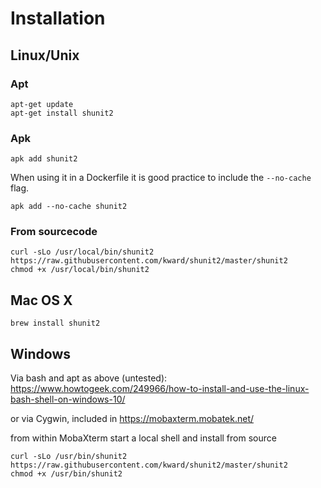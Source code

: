 # Installation

## Linux/Unix

### Apt
```console
apt-get update
apt-get install shunit2
```

### Apk
```console
apk add shunit2
```

When using it in a Dockerfile it is good practice to include the `--no-cache` flag.
```console
apk add --no-cache shunit2
```

### From sourcecode
```console
curl -sLo /usr/local/bin/shunit2 https://raw.githubusercontent.com/kward/shunit2/master/shunit2
chmod +x /usr/local/bin/shunit2
```

## Mac OS X
```console
brew install shunit2
```

## Windows
Via bash and apt as above (untested): 
https://www.howtogeek.com/249966/how-to-install-and-use-the-linux-bash-shell-on-windows-10/

or via Cygwin, included in https://mobaxterm.mobatek.net/

from within MobaXterm start a local shell and install from source

```console
curl -sLo /usr/bin/shunit2 https://raw.githubusercontent.com/kward/shunit2/master/shunit2
chmod +x /usr/bin/shunit2
```
